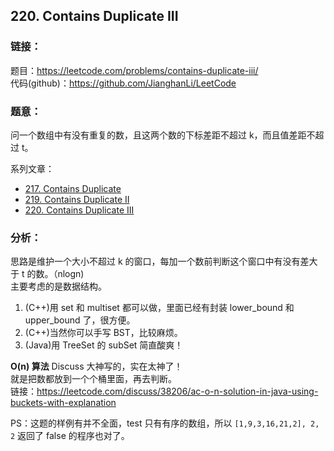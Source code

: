## 220. Contains Duplicate III

### **链接**：
题目：https://leetcode.com/problems/contains-duplicate-iii/  
代码(github)：https://github.com/JianghanLi/LeetCode

### **题意**：

问一个数组中有没有重复的数，且这两个数的下标差距不超过 k，而且值差距不超过 t。  

系列文章：

- [217. Contains Duplicate](https://leetcode.com/problems/contains-duplicate)
- [219. Contains Duplicate II](https://leetcode.com/problems/contains-duplicate-ii/)
- [220. Contains Duplicate III](https://leetcode.com/problems/contains-duplicate-iii/)

### **分析**：

思路是维护一个大小不超过 k 的窗口，每加一个数前判断这个窗口中有没有差大于 t 的数。（nlogn)  
主要考虑的是数据结构。

1. (C++)用 set 和 multiset 都可以做，里面已经有封装 lower_bound 和 upper_bound 了，很方便。
2. (C++)当然你可以手写 BST，比较麻烦。
3. (Java)用 TreeSet 的 subSet 简直酸爽！  

**O(n) 算法**
Discuss 大神写的，实在太神了！  
就是把数都放到一个个桶里面，再去判断。  
链接：https://leetcode.com/discuss/38206/ac-o-n-solution-in-java-using-buckets-with-explanation  

PS：这题的样例有并不全面，test 只有有序的数组，所以 `[1,9,3,16,21,2], 2, 2` 返回了 false 的程序也对了。
